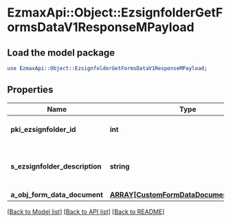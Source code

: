 # EzmaxApi::Object::EzsignfolderGetFormsDataV1ResponseMPayload

## Load the model package
```perl
use EzmaxApi::Object::EzsignfolderGetFormsDataV1ResponseMPayload;
```

## Properties
Name | Type | Description | Notes
------------ | ------------- | ------------- | -------------
**pki_ezsignfolder_id** | **int** | The unique ID of the Ezsignfolder | 
**s_ezsignfolder_description** | **string** | The description of the Ezsign Folder | 
**a_obj_form_data_document** | [**ARRAY[CustomFormDataDocumentResponse]**](CustomFormDataDocumentResponse.md) |  | 

[[Back to Model list]](../README.md#documentation-for-models) [[Back to API list]](../README.md#documentation-for-api-endpoints) [[Back to README]](../README.md)


